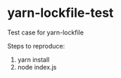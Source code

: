 # yarn-lockfile-test
Test case for yarn-lockfile

Steps to reproduce:

1. yarn install
2. node index.js

